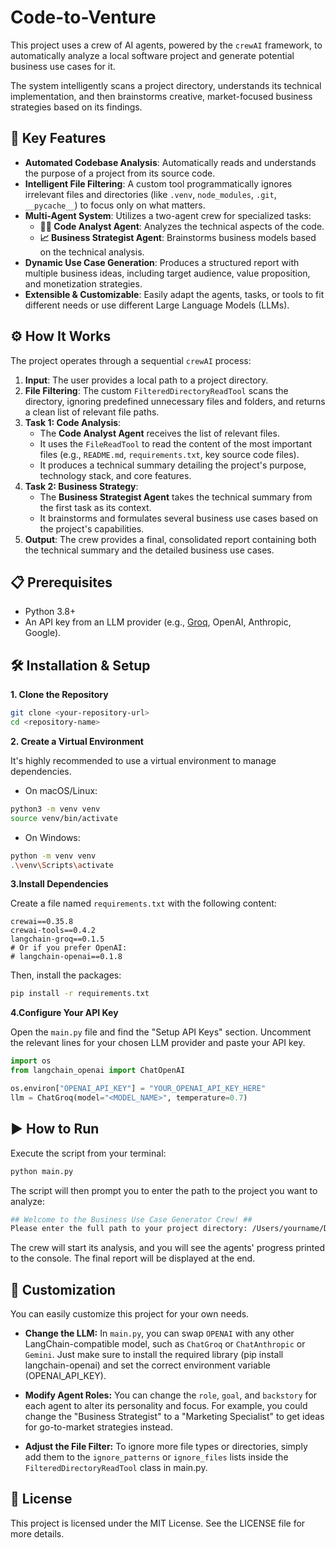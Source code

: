 # Code-to-Venture

This project uses a crew of AI agents, powered by the `crewAI` framework, to automatically analyze a local software project and generate potential business use cases for it.

The system intelligently scans a project directory, understands its technical implementation, and then brainstorms creative, market-focused business strategies based on its findings.

## 🚀 Key Features

* **Automated Codebase Analysis**: Automatically reads and understands the purpose of a project from its source code.
* **Intelligent File Filtering**: A custom tool programmatically ignores irrelevant files and directories (like `.venv`, `node_modules`, `.git`, `__pycache__`) to focus only on what matters.
* **Multi-Agent System**: Utilizes a two-agent crew for specialized tasks:
    * **👨‍💻 Code Analyst Agent**: Analyzes the technical aspects of the code.
    * **📈 Business Strategist Agent**: Brainstorms business models based on the technical analysis.
* **Dynamic Use Case Generation**: Produces a structured report with multiple business ideas, including target audience, value proposition, and monetization strategies.
* **Extensible & Customizable**: Easily adapt the agents, tasks, or tools to fit different needs or use different Large Language Models (LLMs).

## ⚙️ How It Works

The project operates through a sequential `crewAI` process:

1.  **Input**: The user provides a local path to a project directory.
2.  **File Filtering**: The custom `FilteredDirectoryReadTool` scans the directory, ignoring predefined unnecessary files and folders, and returns a clean list of relevant file paths.
3.  **Task 1: Code Analysis**:
    * The **Code Analyst Agent** receives the list of relevant files.
    * It uses the `FileReadTool` to read the content of the most important files (e.g., `README.md`, `requirements.txt`, key source code files).
    * It produces a technical summary detailing the project's purpose, technology stack, and core features.
4.  **Task 2: Business Strategy**:
    * The **Business Strategist Agent** takes the technical summary from the first task as its context.
    * It brainstorms and formulates several business use cases based on the project's capabilities.
5.  **Output**: The crew provides a final, consolidated report containing both the technical summary and the detailed business use cases.

## 📋 Prerequisites

* Python 3.8+
* An API key from an LLM provider (e.g., [Groq](https://console.groq.com/keys), OpenAI, Anthropic, Google).

## 🛠️ Installation & Setup

**1. Clone the Repository**
```bash
git clone <your-repository-url>
cd <repository-name>
```
**2. Create a Virtual Environment**

It's highly recommended to use a virtual environment to manage dependencies.

- On macOS/Linux:
```bash
python3 -m venv venv
source venv/bin/activate
```
- On Windows:
```bash
python -m venv venv
.\venv\Scripts\activate
```

**3.Install Dependencies**

Create a file named `requirements.txt` with the following content:

```
crewai==0.35.8
crewai-tools==0.4.2
langchain-groq==0.1.5
# Or if you prefer OpenAI:
# langchain-openai==0.1.8
```

Then, install the packages:
```bash
pip install -r requirements.txt
```

**4.Configure Your API Key**

Open the `main.py` file and find the "Setup API Keys" section. Uncomment the relevant lines for your chosen LLM provider and paste your API key.

```python
import os
from langchain_openai import ChatOpenAI

os.environ["OPENAI_API_KEY"] = "YOUR_OPENAI_API_KEY_HERE"
llm = ChatGroq(model="<MODEL_NAME>", temperature=0.7)
```
## ▶️ How to Run
Execute the script from your terminal:

```bash
python main.py
```

The script will then prompt you to enter the path to the project you want to analyze:

```bash
## Welcome to the Business Use Case Generator Crew! ##
Please enter the full path to your project directory: /Users/yourname/Documents/projects/my-cool-app
```

The crew will start its analysis, and you will see the agents' progress printed to the console. The final report will be displayed at the end.

## 🔧 Customization
You can easily customize this project for your own needs.

- **Change the LLM:** In `main.py`, you can swap `OPENAI` with any other LangChain-compatible model, such as `ChatGroq` or `ChatAnthropic` or `Gemini`. Just make sure to install the required library (pip install langchain-openai) and set the correct environment variable (OPENAI_API_KEY).

- **Modify Agent Roles:** You can change the `role`, `goal`, and `backstory` for each agent to alter its personality and focus. For example, you could change the "Business Strategist" to a "Marketing Specialist" to get ideas for go-to-market strategies instead.

- **Adjust the File Filter:** To ignore more file types or directories, simply add them to the `ignore_patterns` or `ignore_files` lists inside the `FilteredDirectoryReadTool` class in main.py.

## 📜 License
This project is licensed under the MIT License. See the LICENSE file for more details.